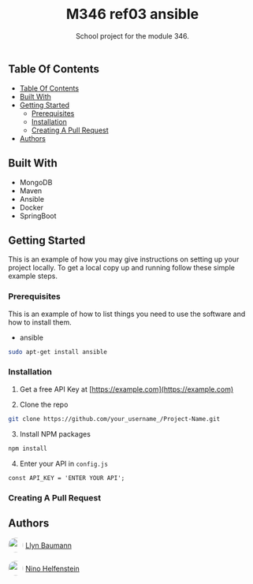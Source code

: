 <br/>
<p align="center">
  <h1 align="center">M346 ref03 ansible</h1>
  <p align="center">
    School project for the module 346.
    <br/>
    <br/>
  </p>
</p>



## Table Of Contents

- [Table Of Contents](#table-of-contents)
- [Built With](#built-with)
- [Getting Started](#getting-started)
  - [Prerequisites](#prerequisites)
  - [Installation](#installation)
  - [Creating A Pull Request](#creating-a-pull-request)
- [Authors](#authors)

## Built With

- MongoDB
- Maven
- Ansible
- Docker
- SpringBoot

## Getting Started

This is an example of how you may give instructions on setting up your project locally.
To get a local copy up and running follow these simple example steps.

### Prerequisites

This is an example of how to list things you need to use the software and how to install them.

* ansible

```sh
sudo apt-get install ansible
```

### Installation

1. Get a free API Key at [https://example.com](https://example.com)

2. Clone the repo

```sh
git clone https://github.com/your_username_/Project-Name.git
```

3. Install NPM packages

```sh
npm install
```

4. Enter your API in `config.js`

```JS
const API_KEY = 'ENTER YOUR API';
```

### Creating A Pull Request



## Authors

<a href="https://github.com/llynbaum" style="display:flex; align-items:center; gap: 5px;">
<img src="https://avatars.githubusercontent.com/u/124689003?v=4" style="width: 30px; border-radius:50%;"></img>
Llyn Baumann
</a>
<br>
<a href="https://github.com/ninohelfenstein" style="display:flex; align-items:center; gap: 5px;">
<img src="https://avatars.githubusercontent.com/u/116466829?v=4" style="width: 30px; border-radius:50%;"></img>
Nino Helfenstein
</a>  